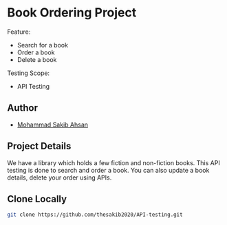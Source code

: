 # Book Ordering Project

Feature: 
* Search for a book
* Order a book
* Delete a book

Testing Scope: 
* API Testing

## Author
- [Mohammad Sakib Ahsan](https://github.com/thesakib2020)

## Project Details
We have a library which holds a few fiction and non-fiction books. This API testing is done to search and order a book. You can also update a book details, delete your order using APIs.

## Clone Locally
```bash
git clone https://github.com/thesakib2020/API-testing.git
```
